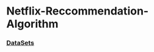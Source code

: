 # Netflix-Reccommendation-Algorithm
### [DataSets](https://www.kaggle.com/netflix-inc/netflix-prize-data)
